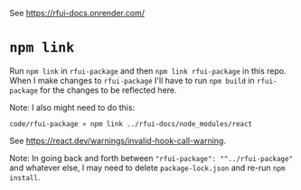 See https://rfui-docs.onrender.com/

# `npm link`

Run `npm link` in `rfui-package` and then `npm link rfui-package` in this repo. When I make changes to `rfui-package` I'll have to run `npm build` in `rfui-package` for the changes to be reflected here.

Note: I also might need to do this:

```
code/rfui-package » npm link ../rfui-docs/node_modules/react
```

See https://react.dev/warnings/invalid-hook-call-warning.

Note: In going back and forth between `"rfui-package": "^../rfui-package"` and whatever else, I may need to delete `package-lock.json` and re-run `npm install`.
